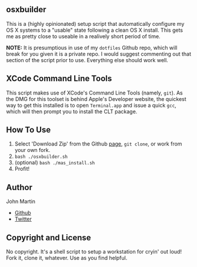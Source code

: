 ## osxbuilder

This is a (highly opinionated) setup script that automatically configure my OS X systems to a "usable" state following a clean OS X install. This gets me as pretty close to useable in a realively short period of time.

**NOTE:** It is presumptious in use of my `dotfiles` Github repo, which will break for you given it is a private repo. I would suggest commenting out that section of the script prior to use. Everything else should work well.

## XCode Command Line Tools

This script makes use of XCode's Command Line Tools (namely, `git`). As the DMG for this toolset is behind Apple's Developer website, the quickest way to get this installed is to open `Terminal.app` and issue a quick `gcc`, which will then prompt you to install the CLT package.

## How To Use

1. Select 'Download Zip' from the Github [page](https://github.com/tekbuddha/osxbuilder), `git clone`, or work from your own fork. 
1. `bash ./osxbuilder.sh`
1. (optional) `bash ./mas_install.sh`
1. Profit!


## Author

John Martin

+ [Github](https://github.com/tekbuddha)
+ [Twitter](https://twitter.com/tekbuddha)

## Copyright and License

No copyright. It's a shell script to setup a workstation for cryin' out loud! Fork it, clone it, whatever. Use as you find helpful.